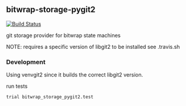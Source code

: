 ## bitwrap-storage-pygit2

[![Build Status](https://travis-ci.org/bitwrap/bitwrap-storage-pygit2.svg?branch=master)](https://travis-ci.org/bitwrap/bitwrap-storage-pygit2)

git storage provider for bitwrap state machines

NOTE: requires a specific version of libgit2 to be installed see .travis.sh

### Development
Using  venvgit2 since it builds the correct libgit2 version.

run tests

    trial bitwrap_storage_pygit2.test
